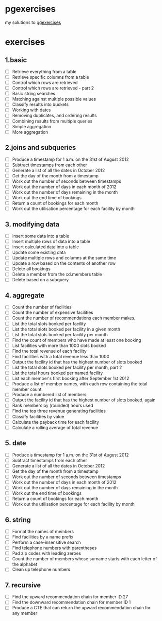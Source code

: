 # pgexercises
my solutions to [pgexercises](https://pgexercises.com/)

# exercises
## 1.basic

- [ ] Retrieve everything from a table
- [ ] Retrieve specific columns from a table
- [ ] Control which rows are retrieved
- [ ] Control which rows are retrieved - part 2
- [ ] Basic string searches
- [ ] Matching against multiple possible values
- [ ] Classify results into buckets
- [ ] Working with dates
- [ ] Removing duplicates, and ordering results
- [ ] Combining results from multiple queries
- [ ] Simple aggregation
- [ ] More aggregation

## 2.joins and subqueries

- [ ] Produce a timestamp for 1 a.m. on the 31st of August 2012
- [ ] Subtract timestamps from each other
- [ ] Generate a list of all the dates in October 2012
- [ ] Get the day of the month from a timestamp
- [ ] Work out the number of seconds between timestamps
- [ ] Work out the number of days in each month of 2012
- [ ] Work out the number of days remaining in the month
- [ ] Work out the end time of bookings
- [ ] Return a count of bookings for each month
- [ ] Work out the utilisation percentage for each facility by month

## 3. modifying data

- [ ] Insert some data into a table
- [ ] Insert multiple rows of data into a table
- [ ] Insert calculated data into a table
- [ ] Update some existing data
- [ ] Update multiple rows and columns at the same time
- [ ] Update a row based on the contents of another row
- [ ] Delete all bookings
- [ ] Delete a member from the cd.members table
- [ ] Delete based on a subquery

## 4. aggregate

- [ ] Count the number of facilities
- [ ] Count the number of expensive facilities
- [ ] Count the number of recommendations each member makes.
- [ ] List the total slots booked per facility
- [ ] List the total slots booked per facility in a given month
- [ ] List the total slots booked per facility per month
- [ ] Find the count of members who have made at least one booking
- [ ] List facilities with more than 1000 slots booked
- [ ] Find the total revenue of each facility
- [ ] Find facilities with a total revenue less than 1000
- [ ] Output the facility id that has the highest number of slots booked
- [ ] List the total slots booked per facility per month, part 2
- [ ] List the total hours booked per named facility
- [ ] List each member's first booking after September 1st 2012
- [ ] Produce a list of member names, with each row containing the total member count
- [ ] Produce a numbered list of members
- [ ] Output the facility id that has the highest number of slots booked, again
- [ ] Rank members by (rounded) hours used
- [ ] Find the top three revenue generating facilities
- [ ] Classify facilities by value
- [ ] Calculate the payback time for each facility
- [ ] Calculate a rolling average of total revenue

## 5. date

- [ ] Produce a timestamp for 1 a.m. on the 31st of August 2012
- [ ] Subtract timestamps from each other
- [ ] Generate a list of all the dates in October 2012
- [ ] Get the day of the month from a timestamp
- [ ] Work out the number of seconds between timestamps
- [ ] Work out the number of days in each month of 2012
- [ ] Work out the number of days remaining in the month
- [ ] Work out the end time of bookings
- [ ] Return a count of bookings for each month
- [ ] Work out the utilisation percentage for each facility by month

## 6. string

- [ ] Format the names of members
- [ ] Find facilities by a name prefix
- [ ] Perform a case-insensitive search
- [ ] Find telephone numbers with parentheses
- [ ] Pad zip codes with leading zeroes
- [ ] Count the number of members whose surname starts with each letter of the alphabet
- [ ] Clean up telephone numbers

## 7. recursive

- [ ] Find the upward recommendation chain for member ID 27
- [ ] Find the downward recommendation chain for member ID 1
- [ ] Produce a CTE that can return the upward recommendation chain for any member
